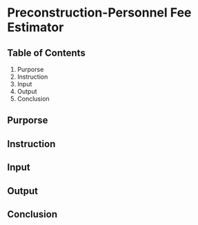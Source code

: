 # Preconstruction-Personnel Fee Estimator
## Table of Contents
1. Purporse
2. Instruction 
3. Input
4. Output
5. Conclusion 
## Purporse
## Instruction
## Input
## Output
## Conclusion


